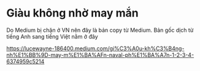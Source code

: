 # Giàu không nhờ may mắn

Do Medium bị chặn ở VN nên đây là bản copy từ Medium. Bản gốc dịch từ tiếng Anh sang tiếng Việt nằm ở đây

https://lucewayne-186400.medium.com/gi%C3%A0u-kh%C3%B4ng-nh%E1%BB%9D-may-m%E1%BA%AFn-naval-ph%E1%BA%A7n-1-2-3-4-6374959c5214
